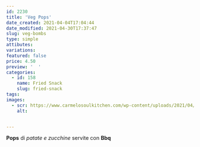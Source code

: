 ```yaml
---
id: 2230
title: 'Veg Pops'
date_created: 2021-04-04T17:04:44
date_modified: 2021-04-30T17:37:47
slug: veg-bombs
type: simple
attibutes: 
variations:
featured: false
price: 4.50
preview: '  '
categories: 
  - id: 158
    name: Fried Snack
    slug: fried-snack
tags: 
images: 
  - scr: https://www.carmelosoulkitchen.com/wp-content/uploads/2021/04/Veg-Pops.png
    alt: 


---
```


<p><strong>Pops</strong> di <em>patate e zucchine</em> servite con <strong>Bbq</strong></p>

